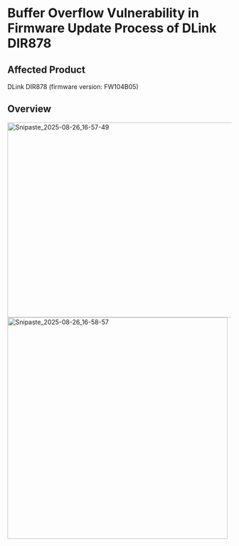 # Buffer Overflow Vulnerability in Firmware Update Process of DLink DIR878


## Affected Product
DLink DIR878 (firmware version: FW104B05)

## Overview



<img width="807" height="438" alt="Snipaste_2025-08-26_16-57-49" src="https://github.com/user-attachments/assets/f1e1236d-5db8-4d97-8a55-0b62ee300105" />
<img width="495" height="498" alt="Snipaste_2025-08-26_16-58-57" src="https://github.com/user-attachments/assets/04b4361b-569a-4788-8758-466c672503eb" />
